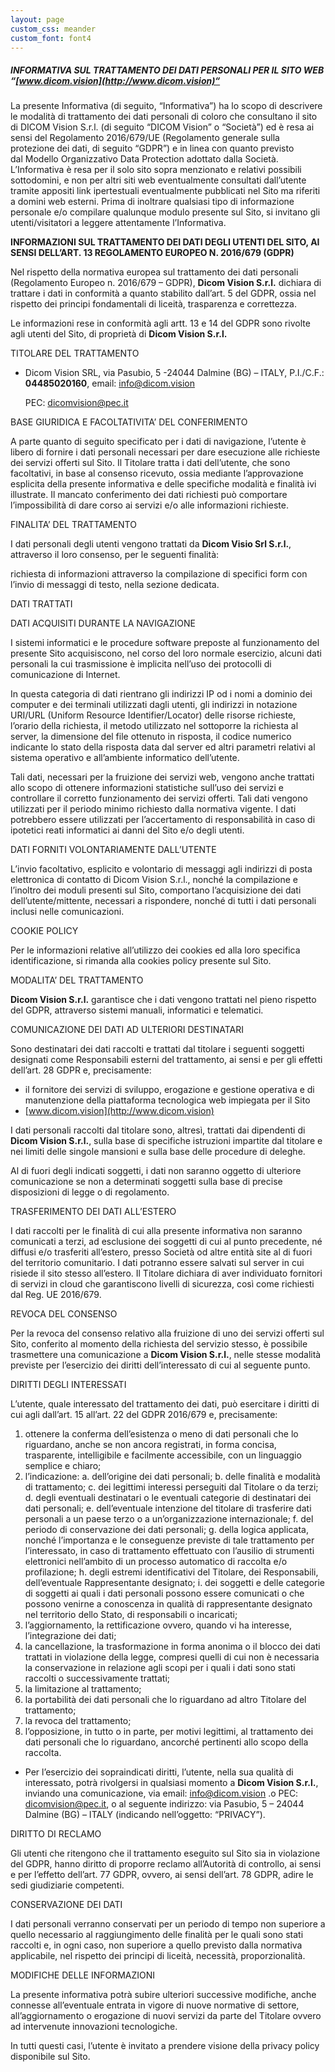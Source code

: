 ```yaml
---
layout: page
custom_css: meander
custom_font: font4
---
```

##### **INFORMATIVA SUL TRATTAMENTO DEI DATI PERSONALI PER IL SITO WEB “[www.dicom.vision](http://www.dicom.vision)“**

La presente Informativa (di seguito, “Informativa”) ha lo scopo di descrivere le modalità di trattamento dei dati personali di coloro che consultano il sito di DICOM Vision S.r.l. (di seguito “DICOM Vision” o “Società”) ed è resa ai sensi del Regolamento 2016/679/UE (Regolamento generale sulla protezione dei dati, di seguito “GDPR”) e in linea con quanto previsto dal Modello Organizzativo Data Protection adottato dalla Società.
L’Informativa è resa per il solo sito sopra menzionato e relativi possibili sottodomini, e non per altri siti web eventualmente consultati dall’utente tramite appositi link ipertestuali eventualmente pubblicati nel Sito ma riferiti a domini web esterni.
Prima di inoltrare qualsiasi tipo di informazione personale e/o compilare qualunque modulo presente sul Sito, si invitano gli utenti/visitatori a leggere attentamente l’Informativa.


**INFORMAZIONI SUL TRATTAMENTO DEI DATI DEGLI UTENTI DEL SITO, AI SENSI DELL’ART. 13 REGOLAMENTO EUROPEO N. 2016/679 (GDPR)**

Nel rispetto della normativa europea sul trattamento dei dati personali (Regolamento Europeo n. 2016/679 – GDPR), **Dicom Vision S.r.l.**  dichiara di trattare i dati in conformità a quanto stabilito dall’art. 5 del GDPR, ossia nel rispetto dei principi fondamentali di liceità, trasparenza e correttezza.

Le informazioni rese in conformità agli artt. 13 e 14 del GDPR sono rivolte agli utenti del Sito, di proprietà di **Dicom Vision S.r.l.**

TITOLARE DEL TRATTAMENTO



* Dicom Vision SRL, via Pasubio, 5 -24044 Dalmine (BG) – ITALY, P.I./C.F.: **04485020160**, email: [info@dicom.vision](mailto:info@dicom.vision)

    PEC: dicomvision@pec.it

BASE GIURIDICA E FACOLTATIVITA’ DEL CONFERIMENTO

A parte quanto di seguito specificato per i dati di navigazione, l’utente è libero di fornire i dati personali necessari per dare esecuzione alle richieste dei servizi offerti sul Sito. Il Titolare tratta i dati dell’utente, che sono facoltativi, in base al consenso ricevuto, ossia mediante l’approvazione esplicita della presente informativa e delle specifiche modalità e finalità ivi illustrate. Il mancato conferimento dei dati richiesti può comportare l’impossibilità di dare corso ai servizi e/o alle informazioni richieste.

FINALITA’ DEL TRATTAMENTO

I dati personali degli utenti vengono trattati da **Dicom Visio Srl S.r.l.**, attraverso il loro consenso, per le seguenti finalità:

richiesta di informazioni attraverso la compilazione di specifici form con l’invio di messaggi di testo, nella sezione dedicata.

DATI TRATTATI

DATI ACQUISITI DURANTE LA NAVIGAZIONE

I sistemi informatici e le procedure software preposte al funzionamento del presente Sito acquisiscono, nel corso del loro normale esercizio, alcuni dati personali la cui trasmissione è implicita nell’uso dei protocolli di comunicazione di Internet.

In questa categoria di dati rientrano gli indirizzi IP od i nomi a dominio dei computer e dei terminali utilizzati dagli utenti, gli indirizzi in notazione URI/URL (Uniform Resource Identifier/Locator) delle risorse richieste, l’orario della richiesta, il metodo utilizzato nel sottoporre la richiesta al server, la dimensione del file ottenuto in risposta, il codice numerico indicante lo stato della risposta data dal server ed altri parametri relativi al sistema operativo e all’ambiente informatico dell’utente.

Tali dati, necessari per la fruizione dei servizi web, vengono anche trattati allo scopo di ottenere informazioni statistiche sull’uso dei servizi e controllare il corretto funzionamento dei servizi offerti. Tali dati vengono utilizzati per il periodo minimo richiesto dalla normativa vigente. I dati potrebbero essere utilizzati per l’accertamento di responsabilità in caso di ipotetici reati informatici ai danni del Sito e/o degli utenti.

DATI FORNITI VOLONTARIAMENTE DALL’UTENTE

L’invio facoltativo, esplicito e volontario di messaggi agli indirizzi di posta elettronica di contatto di Dicom Vision S.r.l., nonché la compilazione e l’inoltro dei moduli presenti sul Sito, comportano l’acquisizione dei dati dell’utente/mittente, necessari a rispondere, nonché di tutti i dati personali inclusi nelle comunicazioni.

COOKIE POLICY

Per le informazioni relative all’utilizzo dei cookies ed alla loro specifica identificazione, si rimanda alla cookies policy presente sul Sito.

MODALITA’ DEL TRATTAMENTO

**Dicom Vision S.r.l.** garantisce che i dati vengono trattati nel pieno rispetto del GDPR, attraverso sistemi manuali, informatici e telematici.

COMUNICAZIONE DEI DATI AD ULTERIORI DESTINATARI

Sono destinatari dei dati raccolti e trattati dal titolare i seguenti soggetti designati come Responsabili esterni del trattamento, ai sensi e per gli effetti dell’art. 28 GDPR e, precisamente:



* il fornitore dei servizi di sviluppo, erogazione e gestione operativa e di manutenzione della piattaforma tecnologica web impiegata per il Sito 
* [www.dicom.vision](http://www.dicom.vision)

I dati personali raccolti dal titolare sono, altresì, trattati dai dipendenti di **Dicom Vision S.r.l.**, sulla base di specifiche istruzioni impartite dal titolare e nei limiti delle singole mansioni e sulla base delle procedure di deleghe.

Al di fuori degli indicati soggetti, i dati non saranno oggetto di ulteriore comunicazione se non a determinati soggetti sulla base di precise disposizioni di legge o di regolamento.

TRASFERIMENTO DEI DATI ALL’ESTERO

I dati raccolti per le finalità di cui alla presente informativa non saranno comunicati a terzi, ad esclusione dei soggetti di cui al punto precedente, né diffusi e/o trasferiti all’estero, presso Società od altre entità site al di fuori del territorio comunitario. I dati potranno essere salvati sul server in cui risiede il sito stesso all’estero. Il Titolare dichiara di aver individuato fornitori di servizi in cloud che garantiscono livelli di sicurezza, così come richiesti dal Reg. UE 2016/679.

REVOCA DEL CONSENSO

Per la revoca del consenso relativo alla fruizione di uno dei servizi offerti sul Sito, conferito al momento della richiesta del servizio stesso, è possibile trasmettere una comunicazione a **Dicom Vision S.r.l.**, nelle stesse modalità previste per l’esercizio dei diritti dell’interessato di cui al seguente punto.

DIRITTI DEGLI INTERESSATI

L’utente, quale interessato del trattamento dei dati, può esercitare i diritti di cui agli dall’art. 15 all’art. 22 del GDPR 2016/679 e, precisamente:



1. ottenere la conferma dell’esistenza o meno di dati personali che lo riguardano, anche se non ancora registrati, in forma concisa, trasparente, intelligibile e facilmente accessibile, con un linguaggio semplice e chiaro;
2. l’indicazione: a. dell’origine dei dati personali; b. delle finalità e modalità di trattamento; c. dei legittimi interessi perseguiti dal Titolare o da terzi; d. degli eventuali destinatari o le eventuali categorie di destinatari dei dati personali; e. dell’eventuale intenzione del titolare di trasferire dati personali a un paese terzo o a un’organizzazione internazionale; f. del periodo di conservazione dei dati personali; g. della logica applicata, nonché l’importanza e le conseguenze previste di tale trattamento per l’interessato, in caso di trattamento effettuato con l’ausilio di strumenti elettronici nell’ambito di un processo automatico di raccolta e/o profilazione; h. degli estremi identificativi del Titolare, dei Responsabili, dell’eventuale Rappresentante designato; i. dei soggetti e delle categorie di soggetti ai quali i dati personali possono essere comunicati o che possono venirne a conoscenza in qualità di rappresentante designato nel territorio dello Stato, di responsabili o incaricati;
3. l’aggiornamento, la rettificazione ovvero, quando vi ha interesse, l’integrazione dei dati;
4. la cancellazione, la trasformazione in forma anonima o il blocco dei dati trattati in violazione della legge, compresi quelli di cui non è necessaria la conservazione in relazione agli scopi per i quali i dati sono stati raccolti o successivamente trattati;
5. la limitazione al trattamento;
6. la portabilità dei dati personali che lo riguardano ad altro Titolare del trattamento;
7. la revoca del trattamento;
8. l’opposizione, in tutto o in parte, per motivi legittimi, al trattamento dei dati personali che lo riguardano, ancorché pertinenti allo scopo della raccolta.
* Per l’esercizio dei sopraindicati diritti, l’utente, nella sua qualità di interessato, potrà rivolgersi in qualsiasi momento a **Dicom Vision S.r.l.**, inviando una comunicazione, via email: [info@dicom.vision](mailto:info@dicom.vision) .o PEC: dicomvision@pec.it, o  al seguente indirizzo: via Pasubio, 5 – 24044 Dalmine (BG) – ITALY (indicando nell’oggetto: “PRIVACY”).

DIRITTO DI RECLAMO

Gli utenti che ritengono che il trattamento eseguito sul Sito sia in violazione del GDPR, hanno diritto di proporre reclamo all’Autorità di controllo, ai sensi e per l’effetto dell’art. 77 GDPR, ovvero, ai sensi dell’art. 78 GDPR,  adire le sedi giudiziarie competenti.

CONSERVAZIONE DEI DATI

I dati personali verranno conservati per un periodo di tempo non superiore a quello necessario al raggiungimento delle finalità per le quali sono stati raccolti e, in ogni caso, non superiore a quello previsto dalla normativa applicabile, nel rispetto dei principi di liceità, necessità, proporzionalità.

MODIFICHE DELLE INFORMAZIONI

La presente informativa potrà subire ulteriori successive modifiche, anche connesse all’eventuale entrata in vigore di nuove normative di settore, all’aggiornamento o erogazione di nuovi servizi da parte del Titolare ovvero ad intervenute innovazioni tecnologiche.

In tutti questi casi, l’utente è invitato a prendere visione della privacy policy disponibile sul Sito.
    